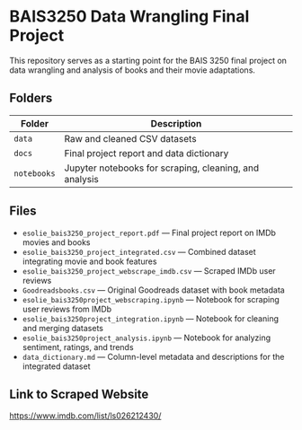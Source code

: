 # BAIS3250 Data Wrangling Final Project

This repository serves as a starting point for the BAIS 3250 final project on data wrangling and analysis of books and their movie adaptations.

## Folders

| Folder      | Description |
|-------------|-------------|
| `data`     | Raw and cleaned CSV datasets |
| `docs`     | Final project report and data dictionary |
| `notebooks`| Jupyter notebooks for scraping, cleaning, and analysis |

## Files

- `esolie_bais3250_project_report.pdf` — Final project report on IMDb movies and books
- `esolie_bais3250_project_integrated.csv` — Combined dataset integrating movie and book features
- `esolie_bais3250_project_webscrape_imdb.csv` — Scraped IMDb user reviews
- `Goodreadsbooks.csv` — Original Goodreads dataset with book metadata
- `esolie_bais3250project_webscraping.ipynb` — Notebook for scraping user reviews from IMDb
- `esolie_bais3250project_integration.ipynb` — Notebook for cleaning and merging datasets
- `esolie_bais3250project_analysis.ipynb` — Notebook for analyzing sentiment, ratings, and trends
- `data_dictionary.md` — Column-level metadata and descriptions for the integrated dataset


## Link to Scraped Website

https://www.imdb.com/list/ls026212430/
